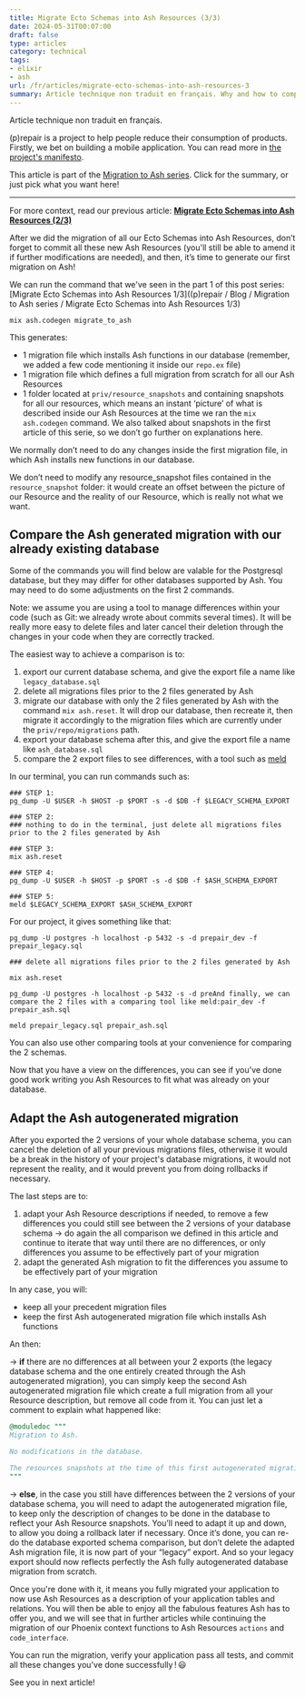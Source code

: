 ```yaml
---
title: Migrate Ecto Schemas into Ash Resources (3/3)
date: 2024-05-31T00:07:00
draft: false
type: articles
category: technical
tags:
- elixir
- ash
url: /fr/articles/migrate-ecto-schemas-into-ash-resources-3
summary: Article technique non traduit en français. Why and how to compare the Ash generated migration with your previous database state.
---
```

Article technique non traduit en français.

(p)repair is a project to help people reduce their consumption of products. Firstly, we bet on building a mobile application. You can read more in [the project's manifesto](/fr/manifeste).

This article is part of the [Migration to Ash series](/fr/articles/migration-to-ash-series). Click for the summary, or just pick what you want here!

---

For more context, read our previous article: **[Migrate Ecto Schemas into Ash Resources (2/3)](/fr/articles/migrate-ecto-schemas-into-ash-resources-2/)**

After we did the migration of all our Ecto Schemas into Ash Resources, don’t forget to commit all these new Ash Resources (you'll still be able to amend it if further modifications are needed), and then, it’s time to generate our first migration on Ash!

We can run the command that we've seen in the part 1 of this post series: [Migrate Ecto Schemas into Ash Resources 1/3]((p)repair / Blog / Migration to Ash series / Migrate Ecto Schemas into Ash Resources 1/3)

```
mix ash.codegen migrate_to_ash
```

This generates:

*   1 migration file which installs Ash functions in our database (remember, we added a few code mentioning it inside our `repo.ex` file)
*   1 migration file which defines a full migration from scratch for all our Ash Resources
*   1 folder located at `priv/resource_snapshots` and containing snapshots for all our resources, which means an instant ‘picture’ of what is described inside our Ash Resources at the time we ran the `mix ash.codegen` command. We also talked about snapshots in the first article of this serie, so we don’t go further on explanations here.

We normally don’t need to do any changes inside the first migration file, in which Ash installs new functions in our database.

We don’t need to modify any resource\_snapshot files contained in the `resource_snapshot` folder: it would create an offset between the picture of our Resource and the reality of our Resource, which is really not what we want.

## Compare the Ash generated migration with our already existing database

Some of the commands you will find below are valable for the Postgresql database, but they may differ for other databases supported by Ash. You may need to do some adjustments on the first 2 commands.

Note: we assume you are using a tool to manage differences within your code (such as Git: we already wrote about commits several times). It will be really more easy to delete files and later cancel their deletion through the changes in your code when they are correctly tracked.

The easiest way to achieve a comparison is to:

1.  export our current database schema, and give the export file a name like `legacy_database.sql`
2.  delete all migrations files prior to the 2 files generated by Ash
3.  migrate our database with only the 2 files generated by Ash with the command `mix ash.reset`. It will drop our database, then recreate it, then migrate it accordingly to the migration files which are currently under the `priv/repo/migrations` path.
4.  export your database schema after this, and give the export file a name like `ash_database.sql`
5.  compare the 2 export files to see differences, with a tool such as [meld](https://meldmerge.org/)

In our terminal, you can run commands such as:

```
### STEP 1:
pg_dump -U $USER -h $HOST -p $PORT -s -d $DB -f $LEGACY_SCHEMA_EXPORT

### STEP 2:
### nothing to do in the terminal, just delete all migrations files prior to the 2 files generated by Ash

### STEP 3:
mix ash.reset

### STEP 4:
pg_dump -U $USER -h $HOST -p $PORT -s -d $DB -f $ASH_SCHEMA_EXPORT

### STEP 5:
meld $LEGACY_SCHEMA_EXPORT $ASH_SCHEMA_EXPORT
```

For our project, it gives something like that:

```
pg_dump -U postgres -h localhost -p 5432 -s -d prepair_dev -f prepair_legacy.sql

### delete all migrations files prior to the 2 files generated by Ash

mix ash.reset

pg_dump -U postgres -h localhost -p 5432 -s -d preAnd finally, we can compare the 2 files with a comparing tool like meld:pair_dev -f prepair_ash.sql

meld prepair_legacy.sql prepair_ash.sql
```

You can also use other comparing tools at your convenience for comparing the 2 schemas.

Now that you have a view on the differences, you can see if you've done good work writing you Ash Resources to fit what was already on your database.

## Adapt the Ash autogenerated migration

After you exported the 2 versions of your whole database schema, you can cancel the deletion of all your previous migrations files, otherwise it would be a break in the history of your project's database migrations, it would not represent the reality, and it would prevent you from doing rollbacks if necessary.

The last steps are to:

1.  adapt your Ash Resource descriptions if needed, to remove a few differences you could still see between the 2 versions of your database schema → do again the all comparison we defined in this article and continue to iterate that way until there are no differences, or only differences you assume to be effectively part of your migration
2.  adapt the generated Ash migration to fit the differences you assume to be effectively part of your migration

In any case, you will:

*   keep all your precedent migration files
*   keep the first Ash autogenerated migration file which installs Ash functions

An then:

→ **if** there are no differences at all between your 2 exports (the legacy database schema and the one entirely created through the Ash autogenerated migration), you can simply keep the second Ash autogenerated migration file which create a full migration from all your Resource description, but remove all code from it. You can just let a comment to explain what happened like:

```elixir
@moduledoc """
Migration to Ash.

No modifications in the database.

The resources snapshots at the time of this first autogenerated migration reflects perfectly the state of the database when all the previous migrations has been run.
"""
```

→ **else**, in the case you still have differences between the 2 versions of your database schema, you will need to adapt the autogenerated migration file, to keep only the description of changes to be done in the database to reflect your Ash Resource snapshots. You’ll need to adapt it up and down, to allow you doing a rollback later if necessary. Once it’s done, you can re-do the database exported schema comparison, but don’t delete the adapted Ash migration file, it is now part of your “legacy” export. And so your legacy export should now reflects perfectly the Ash fully autogenerated database migration from scratch.

Once you're done with it, it means you fully migrated your application to now use Ash Resources as a description of your application tables and relations. You will then be able to enjoy all the fabulous features Ash has to offer you, and we will see that in further articles while continuing the migration of our Phoenix context functions to Ash Resources `actions` and `code_interface`.

You can run the migration, verify your application pass all tests, and commit all these changes you've done successfully ! 😃

See you in next article!
